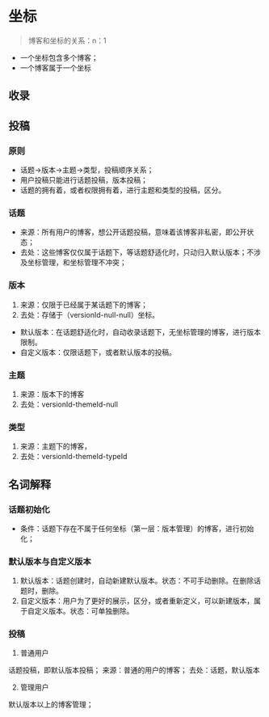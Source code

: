 坐标
==================================================

> 博客和坐标的关系：n：1

- 一个坐标包含多个博客；
- 一个博客属于一个坐标

## 收录

## 投稿

### 原则

- 话题->版本->主题->类型，投稿顺序关系；
- 用户投稿只能进行话题投稿，版本投稿；
- 话题的拥有着，或者权限拥有着，进行主题和类型的投稿，区分。

### 话题

- 来源：所有用户的博客，想公开话题投稿，意味着该博客非私密，即公开状态；
- 去处：这些博客仅仅属于话题下，等话题舒适化时，只动归入默认版本；不涉及坐标管理，和坐标管理不冲突；

### 版本


1. 来源：仅限于已经属于某话题下的博客；
2. 去处：存储于（versionId-null-null）坐标。

- 默认版本：在话题舒适化时，自动收录话题下，无坐标管理的博客，进行版本限制。
- 自定义版本：仅限话题下，或者默认版本的投稿。

### 主题

1. 来源：版本下的博客
2. 去处：versionId-themeId-null

### 类型

1. 来源：主题下的博客，
2. 去处：versionId-themeId-typeId


## 名词解释

### 话题初始化

- 条件：话题下存在不属于任何坐标（第一层：版本管理）的博客，进行初始化；

### 默认版本与自定义版本

1. 默认版本：话题创建时，自动新建默认版本。状态：不可手动删除。在删除话题时，删除。
2. 自定义版本：用户为了更好的展示，区分，或者重新定义，可以新建版本，属于自定义版本。状态：可单独删除。



### 投稿

1. 普通用户

  话题投稿，即默认版本投稿；
  来源：普通的用户的博客；
  去处：话题，默认版本

2. 管理用户

  默认版本以上的博客管理；
